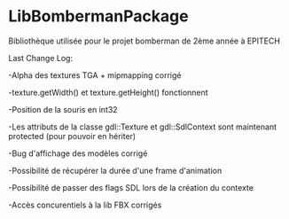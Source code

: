 LibBombermanPackage
===================

Bibliothèque utilisée pour le projet bomberman de 2ème année à EPITECH

Last Change Log:

-Alpha des textures TGA + mipmapping corrigé

-texture.getWidth() et texture.getHeight() fonctionnent

-Position de la souris en int32

-Les attributs de la classe gdl::Texture et gdl::SdlContext sont maintenant protected (pour pouvoir en hériter)

-Bug d'affichage des modèles corrigé

-Possibilité de récupérer la durée d'une frame d'animation

-Possibilité de passer des flags SDL lors de la création du contexte

-Accès concurentiels à la lib FBX corrigés
